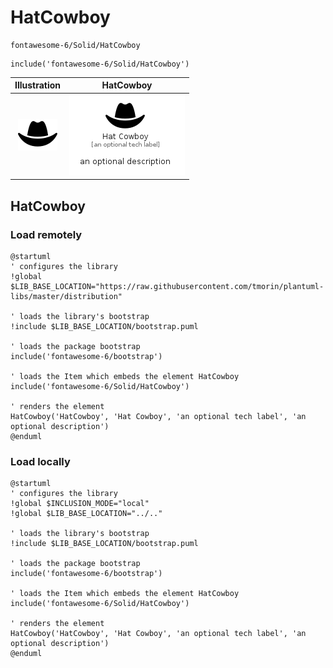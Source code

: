 # HatCowboy


```text
fontawesome-6/Solid/HatCowboy
```

```text
include('fontawesome-6/Solid/HatCowboy')
```



| Illustration | HatCowboy |
| :---: | :---: |
| ![illustration for Illustration](../../fontawesome-6/Solid/HatCowboy.png) | ![illustration for HatCowboy](../../fontawesome-6/Solid/HatCowboy.Local.png) |




## HatCowboy

### Load remotely
```plantuml
@startuml
' configures the library
!global $LIB_BASE_LOCATION="https://raw.githubusercontent.com/tmorin/plantuml-libs/master/distribution"

' loads the library's bootstrap
!include $LIB_BASE_LOCATION/bootstrap.puml

' loads the package bootstrap
include('fontawesome-6/bootstrap')

' loads the Item which embeds the element HatCowboy
include('fontawesome-6/Solid/HatCowboy')

' renders the element
HatCowboy('HatCowboy', 'Hat Cowboy', 'an optional tech label', 'an optional description')
@enduml
```

### Load locally
```plantuml
@startuml
' configures the library
!global $INCLUSION_MODE="local"
!global $LIB_BASE_LOCATION="../.."

' loads the library's bootstrap
!include $LIB_BASE_LOCATION/bootstrap.puml

' loads the package bootstrap
include('fontawesome-6/bootstrap')

' loads the Item which embeds the element HatCowboy
include('fontawesome-6/Solid/HatCowboy')

' renders the element
HatCowboy('HatCowboy', 'Hat Cowboy', 'an optional tech label', 'an optional description')
@enduml
```


